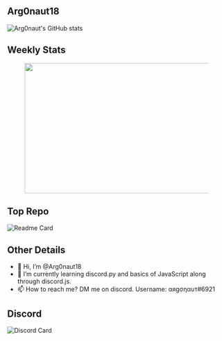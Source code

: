 ## Arg0naut18

![Arg0naut's GitHub stats](https://readme-github-stats.now.sh/api?username=Arg0naut18&theme=dark&show&icons=true)

## Weekly Stats

<!---![Arg0naut's wakatime stats](https://readme-github-stats.now.sh/api/wakatime/?username=Arg0naut18&theme=dark&show&icons=true)
<figure><embed src="https://wakatime.com/share/@Arg0naut18/2288b98c-e2ee-4ccc-b48f-955ca9fff7e7.svg"></embed></figure>--->
<figure><img src="https://wakatime.com/share/@Arg0naut18/2288b98c-e2ee-4ccc-b48f-955ca9fff7e7.svg" height=300 width=500/></figure>
<!---![Arg0naut's wakatime stats](https://wakatime.com/share/@Arg0naut18/2288b98c-e2ee-4ccc-b48f-955ca9fff7e7.svg)--->

## Top Repo

![Readme Card](https://github-readme-stats.vercel.app/api/pin/?username=Arg0naut18&repo=JavaScriptBot&theme=dark)

## Other Details

- 👋 Hi, I’m @Arg0naut18
- 🌱 I’m currently learning discord.py and basics of JavaScript along through discord.js.
- 📫 How to reach me? DM me on discord. Username: αяgσηαυт#6921

## Discord

![Discord Card](https://discord.c99.nl/widget/theme-2/436844058217021441.png)
<!---
- 👀 I’m interested in ... idk yet.
- 💞️ I’m looking to collaborate on ...
--->
<!---
Arg0naut18/Arg0naut18 is a ✨ special ✨ repository because its `README.md` (this file) appears on your GitHub profile.
You can click the Preview link to take a look at your changes.
--->
